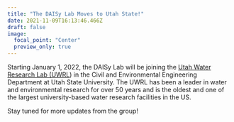 ```yaml
---
title: "The DAISy Lab Moves to Utah State!"
date: 2021-11-09T16:13:46.466Z
draft: false
image:
  focal_point: "Center"
  preview_only: true
---
```

Starting January 1, 2022, the DAISy Lab will be joining the [Utah Water Research Lab (UWRL](https://uwrl.usu.edu/)) in the Civil and Environmental Engineering Department at Utah State University. The UWRL has been a leader in water and environmental research for over 50 years and is the oldest and one of the largest university-based water research facilities in the US.

Stay tuned for more updates from the group!
